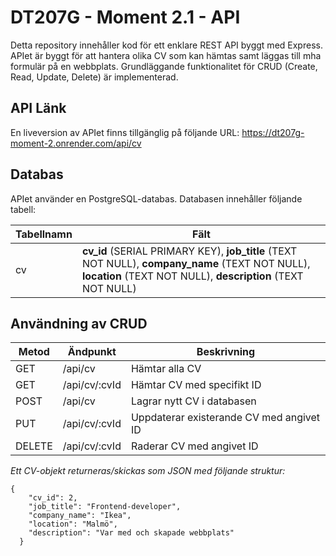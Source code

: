 # DT207G - Moment 2.1 - API
Detta repository innehåller kod för ett enklare REST API byggt med Express. APIet är byggt för att hantera olika CV som kan hämtas samt läggas till mha formulär på en webbplats. Grundläggande funktionalitet för CRUD (Create, Read, Update, Delete) är implementerad.
## API Länk
En liveversion av APIet finns tillgänglig på följande URL: https://dt207g-moment-2.onrender.com/api/cv

## Databas
APIet använder en PostgreSQL-databas. Databasen innehåller följande tabell:

| Tabellnamn | Fält                                                                                                                                       |
| ---------- | ------------------------------------------------------------------------------------------------------------------------------------------ |
| cv         | **cv_id** (SERIAL PRIMARY KEY), **job_title** (TEXT NOT NULL), **company_name** (TEXT NOT NULL), **location** (TEXT NOT NULL), **description** (TEXT NOT NULL) |

## Användning av CRUD

| Metod   | Ändpunkt     | Beskrivning                       |
| ------- | ------------ | --------------------------------- |
| GET     | /api/cv      | Hämtar alla CV                   |
| GET     | /api/cv/:cvId | Hämtar CV med specifikt ID       |
| POST    | /api/cv      | Lagrar nytt CV i databasen       |
| PUT     | /api/cv/:cvId | Uppdaterar existerande CV med angivet ID |
| DELETE  | /api/cv/:cvId | Raderar CV med angivet ID        |

*Ett CV-objekt returneras/skickas som JSON med följande struktur:*

```
{
    "cv_id": 2,
    "job_title": "Frontend-developer",
    "company_name": "Ikea",
    "location": "Malmö",
    "description": "Var med och skapade webbplats"
  }
  ```
